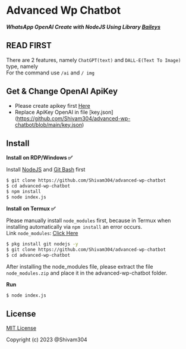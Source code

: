 # Advanced Wp Chatbot

***WhatsApp OpenAI Create with NodeJS Using Library [Baileys](https://github.com/adiwajshing/Baileys)***

## READ FIRST
There are 2 features, namely ```ChatGPT(text)``` and ```DALL-E(Text To Image)``` type, namely <br>For the command use ```/ai``` and ```/ img```

## Get & Change OpenAI ApiKey
- Please create apikey first [Here](https://beta.openai.com/account/api-keys)
- Replace ApiKey OpenAI in file [key.json] (https://github.com/Shivam304/advanced-wp-chatbot/blob/main/key.json)

## Install
**Install on RDP/Windows ✅**

Install [NodeJS](https://nodejs.org/en/download/)
and [Git Bash](https://git-scm.com/downloads) first

```bash
$ git clone https://github.com/Shivam304/advanced-wp-chatbot
$ cd advanced-wp-chatbot
$ npm install
$ node index.js
```
**Install on Termux ✅**

Please manually install ```node_modules``` first, because in Termux when installing automatically via ```npm install``` an error occurs.
<br>Link ```node_modules```: [Click Here](https://drive.google.com/file/d/1gKGjseRirX6mQ5LOFULpmnDs7q3Svm8y/view?usp=sharing)
```bash
$ pkg install git nodejs -y
$ git clone https://github.com/Shivam304/advanced-wp-chatbot
$ cd advanced-wp-chatbot
```
After installing the node_modules file, please extract the file ```node_modules.zip``` and place it in the advanced-wp-chatbot folder.

**Run**
```bash
$ node index.js
```


## License
[MIT License](https://github.com/Shivam304/advanced-wp-chatbot/main/License)

Copyright (c) 2023 @Shivam304

